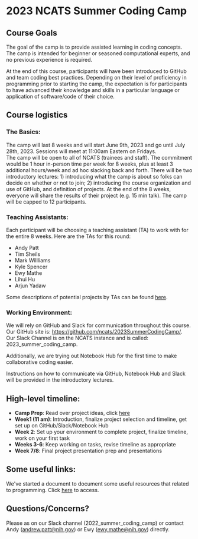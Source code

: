 # 2023 NCATS Summer Coding Camp

## Course Goals
The goal of the camp is to provide assisted learning in coding concepts.  The camp is intended for beginner or seasoned computational experts, and no previous experience is required.

At the end of this course, participants will have been introduced to GitHub and team coding best practices.  Depending on their level of proficiency in programming prior to starting the camp, the expectation is for participants to have advanced their knowledge and skills in a particular language or application of software/code of their choice.

## Course logistics
### The Basics:
The camp will last 8 weeks and will start June 9th, 2023 and go until July 28th, 2023.  Sessions will meet at 11:00am Eastern on Fridays.  
The camp will be open to all of NCATS (trainees and staff).
The commitment would be 1 hour in-person time per week for 8 weeks, plus at least 3 additional hours/week and ad hoc slacking back and forth.
There will be two introductory lectures: 1) introducing what the camp is about so folks can decide on whether or not to join; 2) introducing the course organization and use of GitHub, and definition of projects.
At the end of the 8 weeks, everyone will share the results of their project (e.g. 15 min talk).
The camp will be capped to 12 participants.

### Teaching Assistants:
Each participant will be choosing a teaching assistant (TA) to work with for the entire 8 weeks. Here are the TAs for this round:
- Andy Patt
- Tim Sheils
- Mark Willliams
- Kyle Spencer
- Ewy Mathe
- Lihui Hu
- Arjun Yadaw

Some descriptions of potential projects by TAs can be found [here](https://docs.google.com/document/d/1633tjYx-nPXI-CtK3Qbv69pfxLcdbau7N3FiJ5s66c4/edit?usp=sharing).


### Working Environment:
We will rely on GitHub and Slack for communication throughout this course.
Our GitHub site is: https://github.com/ncats/2023SummerCodingCamp/.
Our Slack Channel is on the NCATS instance and is called: 2023_summer_coding_camp.

Additionally, we are trying out Notebook Hub for the first time to make collaborative coding easier.

Instructions on how to communicate via GitHub, Notebook Hub and Slack will be provided in the introductory lectures.

## High-level timeline:

- __Camp Prep__: Read over project ideas, click [here](https://docs.google.com/document/d/1633tjYx-nPXI-CtK3Qbv69pfxLcdbau7N3FiJ5s66c4/edit?usp=sharing)
- __Week1 (11 am)__: Introduction, finalize project selection and timeline, get set up on GitHub/Slack/Notebook Hub
- __Week 2__: Set up your environment to complete project, finalize timeline, work on your first task
- __Weeks 3-6__: Keep working on tasks, revise timeline as appropriate
- __Week 7/8__: Final project presentation prep and presentations

## Some useful links:
We've started a document to document some useful resources that related to programming.  Click [here](https://docs.google.com/document/d/1j8vNu_Dgr7mdwU48uRrAX1ZR81VdpdsCMFWC9sxkQw0/edit?usp=sharing) to access.

## Questions/Concerns?
Please as on our Slack channel (2022_summer_coding_camp) or contact Andy (andrew.patt@nih.gov) or Ewy (ewy.mathe@nih.gov) directly.
